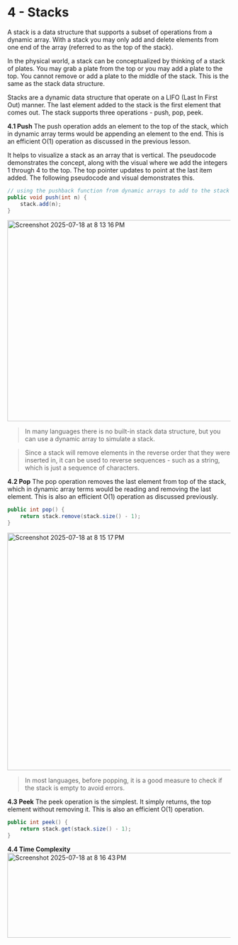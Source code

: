 # 4 - Stacks

A stack is a data structure that supports a subset of operations from a dynamic array. With a stack you may only add and delete elements from one end of the array (referred to as the top of the stack).

In the physical world, a stack can be conceptualized by thinking of a stack of plates. You may grab a plate from the top or you may add a plate to the top. You cannot remove or add a plate to the middle of the stack. This is the same as the stack data structure.

Stacks are a dynamic data structure that operate on a LIFO (Last In First Out) manner. The last element added to the stack is the first element that comes out. The stack supports three operations - push, pop, peek.

**4.1 Push**
The push operation adds an element to the top of the stack, which in dynamic array terms would be appending an element to the end. This is an efficient O(1) operation as discussed in the previous lesson.

It helps to visualize a stack as an array that is vertical. The pseudocode demonstrates the concept, along with the visual where we add the integers 1 through 4 to the top. The top pointer updates to point at the last item added. The following pseudocode and visual demonstrates this.

```java
// using the pushback function from dynamic arrays to add to the stack
public void push(int n) {
    stack.add(n);
}
```

<img width="1078" height="453" alt="Screenshot 2025-07-18 at 8 13 16 PM" src="https://github.com/user-attachments/assets/160b035b-bd93-4084-8db3-88c00932accf" />

>In many languages there is no built-in stack data structure, but you can use a dynamic array to simulate a stack.

>Since a stack will remove elements in the reverse order that they were inserted in, it can be used to reverse sequences - such as a string, which is just a sequence of characters.

**4.2 Pop**
The pop operation removes the last element from top of the stack, which in dynamic array terms would be reading and removing the last element. This is also an efficient O(1) operation as discussed previously.

```java
public int pop() {
    return stack.remove(stack.size() - 1);
}
```

<img width="887" height="535" alt="Screenshot 2025-07-18 at 8 15 17 PM" src="https://github.com/user-attachments/assets/026eaf81-163b-420c-a4cb-de3b49667bc1" />

>In most languages, before popping, it is a good measure to check if the stack is empty to avoid errors.

**4.3 Peek**
The peek operation is the simplest. It simply returns, the top element without removing it. This is also an efficient O(1) operation.

```java
public int peek() {
    return stack.get(stack.size() - 1);
}
```

**4.4 Time Complexity**
<img width="1096" height="191" alt="Screenshot 2025-07-18 at 8 16 43 PM" src="https://github.com/user-attachments/assets/2e07bc07-b0e0-424c-beed-8721694b2ce7" />

